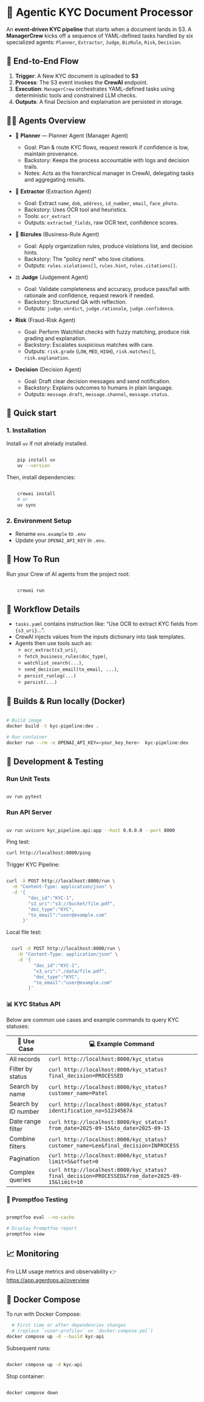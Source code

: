 
# :brain: Agentic KYC Document Processor 
An **event-driven KYC pipeline** that starts when a document lands in S3. A **ManagerCrew** kicks off a sequence of YAML-defined tasks handled by six specialized agents: `Planner`, `Extractor`, `Judge`, `BizRule`, `Risk`, `Decision`.

## :rocket: End-to-End Flow

1. **Trigger**: A New KYC document is uploaded to **S3**
2. **Process**: The S3 event invokes the **CrewAI** endpoint.
3. **Execution**: `ManagerCrew` orchestrates YAML-defined tasks using deterministic tools and constrained LLM checks.
4. **Outputs**: A final Decision and explaination are persisted in storage.

## 🧑‍💼 Agents Overview

- 🧭 **Planner** — Planner Agent (Manager Agent)
  - Goal: Plan & route KYC flows, request rework if confidence is low, maintain provenance.
  - Backstory: Keeps the process accountable with logs and decision trails.
  - Notes: Acts as the hierarchical manager in CrewAI, delegating tasks and aggregating results.

- 📄 **Extractor** (Extraction Agent)
  - Goal: Extract `name`, `dob`, `address`, `id_number`, `email`, `face_photo`.
  - Backstory: Uses OCR tool and heuristics.
  - Tools: `ocr_extract`
  - Outputs: `extracted_fields`, raw OCR text, confidence scores.

- 🧾 **Bizrules** (Business-Rule Agent)
  - Goal: Apply organization rules, produce violations list, and decision hints.
  - Backstory: The "policy nerd" who love citations.
  - Outputs: `rules.violations[]`, `rules.hint`, `rules.citations[]`.

- ⚖️ **Judge** (Judgement Agent)
  - Goal: Validate completeness and accuracy, produce pass/fail with rationale and confidence, request rework if needed.
  - Backstory: Structured QA with reflection.
  - Outputs: `judge.verdict`, `judge.rationale`, `judge.confidence`.

- **Risk** (Fraud-Risk Agent)
  - Goal: Perform Watchlist checks with fuzzy matching, produce risk grading and explanation.
  - Backstory: Escalates suspicious  matches with care.
  - Outputs: `risk.grade` (`LOW`, `MED`, `HIGH`), `risk.matches[]`, `risk.explanation`.
- **Decision** (Decision Agent)
  - Goal: Draft clear decision messages and send notification.
  - Backstory: Explains outcomes to humans in plain language.
  - Outputs: `message.draft`, `message.channel`, `message.status`.

## 🧰 Quick start

### 1. Installation

Install `uv` if not alrelady installed.

```bash

    pip install uv
    uv --version

```

Then, install dependencies:

```bash

    crewai install
    # or
    uv sync
```

### 2. Environment Setup

- Rename `env.example` to `.env`
- Update your `OPENAI_API_KEY` in `.env`.

## 🏃 How To Run

Run your Crew of AI agents from the project root:

```bash

    crewai run

```

## 🧭 Workflow Details

- `tasks.yaml` contains instruction like:
   “Use OCR to extract KYC fields from `{s3_uri}`…”.
- CrewAI injects values from the inputs dictionary into task templates.
- Agents then use tools such as:
  - `ocr_extract(s3_uri)`,
  - `fetch_business_rules(doc_type)`,
  - `watchlist_search(...)`,
  - `send_decision_email(to_email, ...)`,
  - `persist_runlog(...)`
  - `persist(...)`

## 🐳 Builds & Run locally (Docker)

```bash

# Build image
docker build -t kyc-pipeline:dev .

# Run container
docker run --rm -e OPENAI_API_KEY=<your_key_here>  kyc-pipeline:dev

```

## 🧪 Development & Testing

### Run Unit Tests

```bash

uv run pytest

```

### Run API Server

```bash

uv run uvicorn kyc_pipeline.api:app --host 0.0.0.0 --port 8000

```

Ping test:

```bash
curl http://localhost:8000/ping

```

Trigger KYC Pipeline:

```bash

curl -X POST http://localhost:8000/run \
  -H "Content-Type: application/json" \
  -d '{
        "doc_id":"KYC-1",
        "s3_uri":"s3://bucket/file.pdf",
        "doc_type":"KYC",
        "to_email":"user@example.com"
      }'

```

Local file test:

```bash

  curl -X POST http://localhost:8000/run \
    -H "Content-Type: application/json" \
    -d '{
          "doc_id":"KYC-1",
          "s3_uri":"./data/file.pdf",
          "doc_type":"KYC",
          "to_email":"user@example.com"
        }'

```

### 📊 KYC Status API

Below are common use cases and example commands to query KYC statuses:

| 🧭 **Use Case**              | 💻 **Example Command**                                                                                           |
|-----------------------------|------------------------------------------------------------------------------------------------------------------|
| All records                 | `curl http://localhost:8000/kyc_status`                                                                          |
| Filter by status            | `curl http://localhost:8000/kyc_status?final_decision=PROCESSED`                                                 |
| Search by name              | `curl http://localhost:8000/kyc_status?customer_name=Patel`                                                      |
| Search by ID number         | `curl http://localhost:8000/kyc_status?identification_no=S1234567A`                                              |
| Date range filter           | `curl http://localhost:8000/kyc_status?from_date=2025-09-15&to_date=2025-09-15`                                  |
| Combine filters             | `curl http://localhost:8000/kyc_status?customer_name=Lee&final_decision=INPROCESS`                               |
| Pagination                  | `curl http://localhost:8000/kyc_status?limit=5&offset=0`                                                         |
| Complex queries             | `curl http://localhost:8000/kyc_status?final_decision=PROCESSED&from_date=2025-09-15&limit=10`                   |

### 🧪 Promptfoo Testing

```bash

promptfoo eval --no-cache

# Display Promptfoo report
promptfoo view

```

## 📈 Monitoring

Fro LLM usage metrics and observability
👉  https://app.agentops.ai/overview

## 🐋 Docker Compose

To run with Docker Compose:

```bash
  # First time or after dependencies changes 
  # (replace `<user-profile>` on `docker-compose.yml`)
docker compose up -d --build kyc-api

```

Subsequent runs:

```bash

docker compose up -d kyc-api

```

Stop container:

```bash

docker compose down

```
